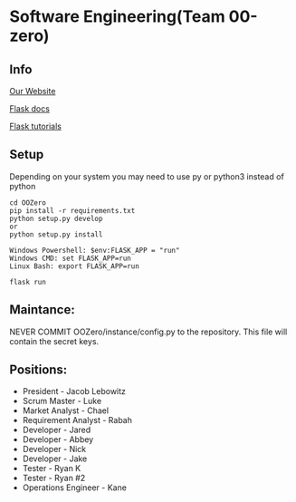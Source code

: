 # Software Engineering(Team 00-zero)

## Info
[Our Website](http://augmentedmode.pythonanywhere.com/)

[Flask docs](http://exploreflask.com/en/latest/index.html)

[Flask tutorials](https://blog.miguelgrinberg.com/post/the-flask-mega-tutorial-part-i-hello-world)

## Setup
Depending on your system you may need to use py or python3 instead of python
```
cd OOZero
pip install -r requirements.txt
python setup.py develop
or
python setup.py install
```
```
Windows Powershell: $env:FLASK_APP = "run"
Windows CMD: set FLASK_APP=run
Linux Bash: export FLASK_APP=run

flask run
```

## Maintance:
NEVER COMMIT OOZero/instance/config.py to the repository. This file will contain the secret keys.


## Positions:
* President - Jacob Lebowitz
* Scrum Master - Luke
* Market Analyst - Chael
* Requirement Analyst - Rabah
* Developer - Jared
* Developer - Abbey
* Developer - Nick
* Developer - Jake
* Tester - Ryan K
* Tester - Ryan #2
* Operations Engineer - Kane

